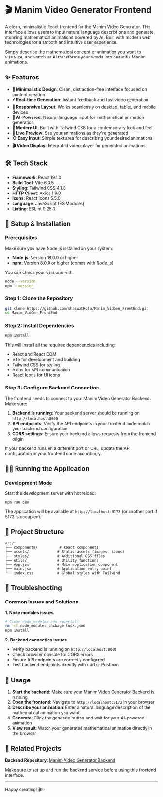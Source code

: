 # 🎬 Manim Video Generator Frontend

A clean, minimalistic React frontend for the Manim Video Generator. This interface allows users to input natural language descriptions and generate stunning mathematical animations powered by AI. Built with modern web technologies for a smooth and intuitive user experience.

Simply describe the mathematical concept or animation you want to visualize, and watch as AI transforms your words into beautiful Manim animations.

## ✨ Features

- **🎯 Minimalistic Design**: Clean, distraction-free interface focused on content creation
- **⚡ Real-time Generation**: Instant feedback and fast video generation
- **📱 Responsive Layout**: Works seamlessly on desktop, tablet, and mobile devices
- **🤖 AI-Powered**: Natural language input for mathematical animation generation
- **🎨 Modern UI**: Built with Tailwind CSS for a contemporary look and feel
- **🔄 Live Preview**: See your animations as they're generated
- **📋 Easy Input**: Simple text area for describing your desired animations
- **🎬 Video Display**: Integrated video player for generated animations

## 🛠️ Tech Stack

- **Framework**: React 19.1.0
- **Build Tool**: Vite 6.3.5
- **Styling**: Tailwind CSS 4.1.8
- **HTTP Client**: Axios 1.9.0
- **Icons**: React Icons 5.5.0
- **Language**: JavaScript (ES Modules)
- **Linting**: ESLint 9.25.0

## 🚀 Setup & Installation

### Prerequisites

Make sure you have Node.js installed on your system:
- **Node.js**: Version 18.0.0 or higher
- **npm**: Version 8.0.0 or higher (comes with Node.js)

You can check your versions with:
```bash
node --version
npm --version
```

### Step 1: Clone the Repository

```bash
git clone https://github.com/shaswatHota/Manim_VidGen_FrontEnd.git
cd Manim_VidGen_FrontEnd
```

### Step 2: Install Dependencies

```bash
npm install
```

This will install all the required dependencies including:
- React and React DOM
- Vite for development and building
- Tailwind CSS for styling
- Axios for API communication
- React Icons for UI icons

### Step 3: Configure Backend Connection

The frontend needs to connect to your Manim Video Generator Backend. Make sure:

1. **Backend is running**: Your backend server should be running on `http://localhost:8000`
2. **API endpoints**: Verify the API endpoints in your frontend code match your backend configuration
3. **CORS settings**: Ensure your backend allows requests from the frontend origin

If your backend runs on a different port or URL, update the API configuration in your frontend code accordingly.

## 🏃‍♂️ Running the Application

### Development Mode

Start the development server with hot reload:

```bash
npm run dev
```

The application will be available at `http://localhost:5173` (or another port if 5173 is occupied).



## 🔧 Project Structure

```
src/
├── components/          # React components
├── assets/             # Static assets (images, icons)
├── styles/             # Additional CSS files
├── utils/              # Utility functions
├── App.jsx             # Main application component
├── main.jsx            # Application entry point
└── index.css           # Global styles with Tailwind
```

## 🔧 Troubleshooting

### Common Issues and Solutions


**1. Node modules issues**
```bash
# Clear node_modules and reinstall
rm -rf node_modules package-lock.json
npm install
```

**2. Backend connection issues**
- Verify backend is running on `http://localhost:8000`
- Check browser console for CORS errors
- Ensure API endpoints are correctly configured
- Test backend endpoints directly with curl or Postman


## 🎯 Usage

1. **Start the backend**: Make sure your [Manim Video Generator Backend](https://github.com/shaswatHota/Manim-VidGen-BackEnd) is running
2. **Open the frontend**: Navigate to `http://localhost:5173` in your browser
3. **Describe your animation**: Enter a natural language description of the mathematical animation you want
4. **Generate**: Click the generate button and wait for your AI-powered animation
5. **View result**: Watch your generated mathematical animation directly in the browser

## 🔗 Related Projects

**Backend Repository**: [Manim Video Generator Backend](https://github.com/shaswatHota/Manim-VidGen-BackEnd)

Make sure to set up and run the backend service before using this frontend interface.

---

Happy creating! 🎬✨